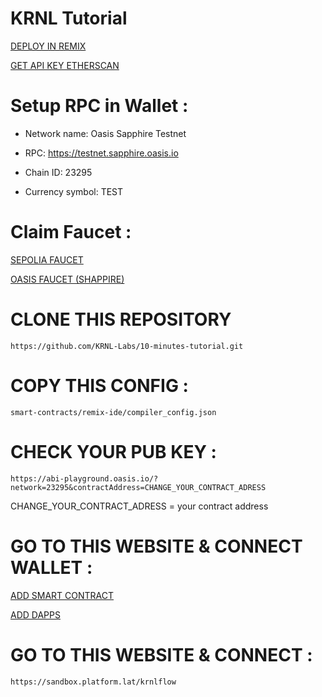 # KRNL Tutorial #

[ DEPLOY IN REMIX](https://remix.ethereum.org/)

[GET API KEY ETHERSCAN](https://etherscan.io/apidashboard)

# Setup RPC in Wallet :
- Network name: Oasis Sapphire Testnet

- RPC: https://testnet.sapphire.oasis.io

- Chain ID: 23295

- Currency symbol: TEST

# Claim Faucet :

[SEPOLIA FAUCET](https://cloud.google.com/application/web3/faucet)

[OASIS FAUCET (SHAPPIRE)](https://faucet.testnet.oasis.dev/)

# CLONE THIS REPOSITORY
```
https://github.com/KRNL-Labs/10-minutes-tutorial.git
```
# COPY THIS CONFIG :
```
smart-contracts/remix-ide/compiler_config.json
```

# CHECK YOUR PUB KEY :

```
https://abi-playground.oasis.io/?network=23295&contractAddress=CHANGE_YOUR_CONTRACT_ADRESS
```
CHANGE_YOUR_CONTRACT_ADRESS = your contract address

# GO TO THIS WEBSITE & CONNECT WALLET :

[ADD SMART CONTRACT](https://app.platform.lat/contract?page=1)

[ADD DAPPS](https://app.platform.lat/dapp?page=1)

# GO TO THIS WEBSITE & CONNECT :
```
https://sandbox.platform.lat/krnlflow
```

